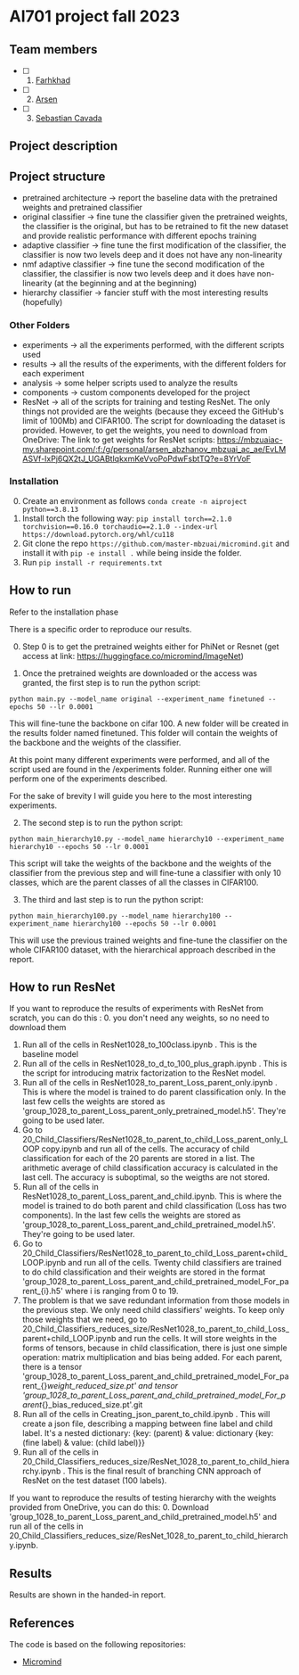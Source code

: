 # AI701 project fall 2023

## Team members
- [ ] 1. [Farhkhad]()
- [ ] 2. [Arsen]()
- [ ] 3. [Sebastian Cavada]()

## Project description

## Project structure

- pretrained architecture -> report the baseline data with the pretrained weights and pretrained classifier
- original classifier -> fine tune the classifier given the pretrained weights, the classifier is the original, but has to be retrained to fit the new dataset and provide realistic performance with different epochs training
- adaptive classifier -> fine tune the first modification of the classifier, the classifier is now two levels deep and it does not have any non-linearity
- nmf adaptive classifier -> fine tune the second modification of the classifier, the classifier is now two levels deep and it does have non-linearity (at the beginning and at the beginning)
- hierarchy classifier -> fancier stuff with the most interesting results (hopefully)

### Other Folders

- experiments -> all the experiments performed, with the different scripts used
- results -> all the results of the experiments, with the different folders for each experiment
- analysis ->  some helper scripts used to analyze the results
- components -> custom components developed for the project
- ResNet -> all of the scripts for training and testing ResNet. The only things not provided are the weights (because they exceed the GitHub's limit of 100Mb) and CIFAR100. The script for downloading the dataset is provided. However, to get the weights, you need to download from OneDrive: The link to get weights for ResNet scripts: https://mbzuaiac-my.sharepoint.com/:f:/g/personal/arsen_abzhanov_mbzuai_ac_ae/EvLMASVf-IxPj6QX2tJ_UGABtlqkxmKeVvoPoPdwFsbtTQ?e=8YrVoF

### Installation 

0. Create an environment as follows ```conda create -n aiproject python==3.8.13```
0. Install torch the following way: ```pip install torch==2.1.0 torchvision==0.16.0 torchaudio==2.1.0 --index-url https://download.pytorch.org/whl/cu118```
1. Git clone the repo ```https://github.com/master-mbzuai/micromind.git``` and install it with ```pip -e install .``` while being inside the folder.
2. Run ```pip install -r requirements.txt```

## How to run

Refer to the installation phase

There is a specific order to reproduce our results.

0. Step 0 is to get the pretrained weights either for PhiNet or Resnet (get access at link: https://huggingface.co/micromind/ImageNet)

1. Once the pretrained weights are downloaded or the access was granted, the first step is to run the python script:

```python main.py --model_name original --experiment_name finetuned --epochs 50 --lr 0.0001```

This will fine-tune the backbone on cifar 100. A new folder will be created in the results folder named finetuned. This folder will contain the weights of the backbone and the weights of the classifier.

At this point many different experiments were performed, and all of the script used are found in the /experiments folder. Running either one will perform one of the experiments described.

For the sake of brevity I will guide you here to the most interesting experiments.

2. The second step is to run the python script:

```python main_hierarchy10.py --model_name hierarchy10 --experiment_name hierarchy10 --epochs 50 --lr 0.0001```

This script will take the weights of the backbone and the weights of the classifier from the previous step and will fine-tune a classifier with only 10 classes, which are the parent classes of all the classes in CIFAR100.

3. The third and last step is to run the python script:

```python main_hierarchy100.py --model_name hierarchy100 --experiment_name hierarchy100 --epochs 50 --lr 0.0001```

This will use the previous trained weights and fine-tune the classifier on the whole CIFAR100 dataset, with the hierarchical approach described in the report.

## How to run ResNet
If you want to reproduce the results of experiments with ResNet from scratch, you can do this :
0. you don't need any weights, so no need to download them
1. Run all of the cells in ResNet1028_to_100class.ipynb . This is the baseline model
2. Run all of the cells in ResNet1028_to_d_to_100_plus_graph.ipynb . This is the script for introducing matrix factorization to the ResNet model.
3. Run all of the cells in ResNet1028_to_parent_Loss_parent_only.ipynb . This is where the model is trained to do parent classification only. In the last few cells the weights are stored as 'group_1028_to_parent_Loss_parent_only_pretrained_model.h5'. They're going to be used later.
4. Go to 20_Child_Classifiers/ResNet1028_to_parent_to_child_Loss_parent_only_LOOP copy.ipynb and  run all of the cells. The accuracy of child classification for each of the 20 parents are stored in a list. The arithmetic average of child classification accuracy is calculated in the last cell. The accuracy is suboptimal, so the weigths are not stored.
5. Run all of the cells in ResNet1028_to_parent_Loss_parent_and_child.ipynb. This is where the model is trained to do both parent and child classification (Loss has two components). In the last few cells the weights are stored as 'group_1028_to_parent_Loss_parent_and_child_pretrained_model.h5'. They're going to be used later.
6. Go to 20_Child_Classifiers/ResNet1028_to_parent_to_child_Loss_parent+child_LOOP.ipynb and run all of the cells. Twenty child classifiers are trained to do child classification and their weights are stored in the format 'group_1028_to_parent_Loss_parent_and_child_pretrained_model_For_parent_{i}.h5' where i is ranging from 0 to 19.
7. The problem is that we save redundant information from those models in the previous step. We only need child classifiers' weights. To keep only those weights that we need, go to 20_Child_Classifiers_reduces_size/ResNet1028_to_parent_to_child_Loss_parent+child_LOOP.ipynb and run the cells. It will store weights in the forms of tensors, because in child classification, there is just one simple operation: matrix multiplication and bias being added. For each parent, there is a tensor 'group_1028_to_parent_Loss_parent_and_child_pretrained_model_For_parent_{}_weight_reduced_size.pt' and tensor 'group_1028_to_parent_Loss_parent_and_child_pretrained_model_For_parent_{}_bias_reduced_size.pt'.git
8. Run all of the cells in Creating_json_parent_to_child.ipynb . This will create a json file, describing a mapping between fine label and child label. It's a nested dictionary:
{key: (parent) & value: dictionary {key: (fine label) & value: (child label)}}
9. Run all of the cells in 20_Child_Classifiers_reduces_size/ResNet_1028_to_parent_to_child_hierarchy.ipynb . This is the final result of branching CNN approach of ResNet on the test dataset (100 labels).

If you want to reproduce the results of testing hierarchy with the weights provided from OneDrive, you can do this:
0. Download 'group_1028_to_parent_Loss_parent_and_child_pretrained_model.h5' and run all of the cells in 20_Child_Classifiers_reduces_size/ResNet_1028_to_parent_to_child_hierarchy.ipynb.

## Results

Results are shown in the handed-in report.

## References

The code is based on the following repositories:

- [Micromind](https://github.com/micromind-toolkit/micromind)